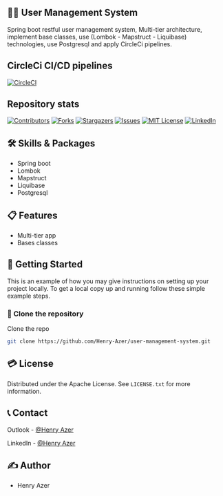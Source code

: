 ## 👨‍💻 User Management System
Spring boot restful user management system, Multi-tier architecture, implement base classes, use (Lombok - Mapstruct - Liquibase) technologies, use Postgresql and apply CircleCi pipelines.

## CircleCi CI/CD pipelines 
[![CircleCI](https://circleci.com/gh/Henry-Azer/user-management-system/tree/master.svg?style=svg)](https://circleci.com/gh/Henry-Azer/user-management-system/tree/master)

## Repository stats
[![Contributors][contributors-shield]][contributors-url]
[![Forks][forks-shield]][forks-url]
[![Stargazers][stars-shield]][stars-url]
[![Issues][issues-shield]][issues-url]
[![MIT License][license-shield]][license-url]
[![LinkedIn][linkedin-shield]][linkedin-url]

## 🛠 Skills & Packages
* Spring boot
* Lombok
* Mapstruct
* Liquibase
* Postgresql

## 📋 Features
- Multi-tier app
- Bases classes


## 📢 Getting Started

This is an example of how you may give instructions on setting up your project locally.
To get a local copy up and running follow these simple example steps.

### 💾  Clone the repository
Clone the repo
   ```sh
   git clone https://github.com/Henry-Azer/user-management-system.git
   ```

## 💳 License
Distributed under the Apache License. See `LICENSE.txt` for more information.

## 📞 Contact
Outlook - [@Henry Azer](mailto:henryazer@outlook.com)

LinkedIn - [@Henry Azer](https://www.linkedin.com/in/henry-azer-1220121a7/)

## ✍️ Author
* Henry Azer

[contributors-shield]: https://img.shields.io/github/contributors/Henry-Azer/user-management-system.svg?style=for-the-badge
[contributors-url]: https://github.com/Henry-Azer/user-management-system/graphs/contributors

[forks-shield]: https://img.shields.io/github/forks/Henry-Azer/user-management-system.svg?style=for-the-badge
[forks-url]: https://github.com/Henry-Azer/user-management-system/network/members

[stars-shield]: https://img.shields.io/github/stars/Henry-Azer/user-management-system.svg?style=for-the-badge
[stars-url]: https://github.com/Henry-Azer/user-management-system/stargazers

[issues-shield]: https://img.shields.io/github/issues/Henry-Azer/user-management-system.svg?style=for-the-badge
[issues-url]: https://github.com/Henry-Azer/user-management-system/issues

[license-shield]: https://img.shields.io/github/license/Henry-Azer/user-management-system.svg?style=for-the-badge
[license-url]: https://github.com/Henry-Azer/user-management-system/blob/master/LICENSE.txt

[linkedin-shield]: https://img.shields.io/badge/-LinkedIn-black.svg?style=for-the-badge&logo=linkedin&colorB=555
[linkedin-url]: https://www.linkedin.com/in/henry-azer-1220121a7/

